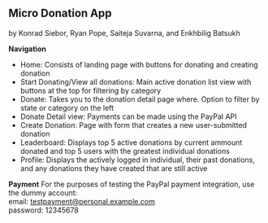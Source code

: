 ## Micro Donation App
by Konrad Siebor, Ryan Pope, Saiteja Suvarna, and Enkhbilig Batsukh	

**Navigation**
- Home: Consists of landing page with buttons for donating and creating donation
- Start Donating/View all donations: Main active donation list view with buttons at the top for filtering by category 
- Donate: Takes you to the donation detail page where. Option to filter by state or category on the left
- Donate Detail view: Payments can be made using the PayPal API
- Create Donation: Page with form that creates a new user-submitted donation
- Leaderboard: Displays top 5 active donations by current ammount donated and top 5 users with the greatest individual donations
- Profile: Displays the actively logged in individual, their past donations, and any donations they have created that are still active

**Payment**
For the purposes of testing the PayPal payment integration, use the dummy account: <br/>
email: testpayment@personal.example.com <br/>
password: 12345678
